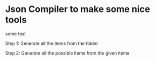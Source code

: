 # Json Compiler to make some nice tools
some test


Step 1:
Generate all the items from the folder

Step 2:
Generate all the possible items from the given items
